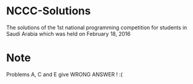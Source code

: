 # NCCC-Solutions
The solutions of the 1st national programming competition for students in Saudi Arabia which was held on February 18, 2016

# Note
Problems A, C and E give WRONG ANSWER ! :(